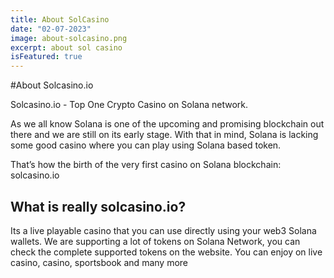 ```yaml
---
title: About SolCasino
date: "02-07-2023"
image: about-solcasino.png
excerpt: about sol casino
isFeatured: true
---
```


#About Solcasino.io

Solcasino.io - Top One Crypto Casino on Solana network.

As we all know Solana is one of the upcoming and promising blockchain out there and we are still on its early stage. With that in mind, Solana is lacking some good casino where you can play using Solana based token.

That’s how the birth of the very first casino on Solana blockchain: solcasino.io

## What is really solcasino.io?
Its a live playable casino that you can use directly using your web3 Solana wallets. We are supporting a lot of tokens on Solana Network, you can check the complete supported tokens on the website. You can enjoy on live casino, casino, sportsbook and many more

